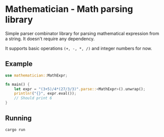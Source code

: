 # Mathematician - Math parsing library

Simple parser combinator library for parsing mathematical expression from a string. It doesn't require any dependency.

It supports basic operations `(+, -, *, /)` and integer numbers for now.

## Example

```rust
use mathematician::MathExpr;

fn main() {
    let expr = "(3+5)/4*(27/3/3)".parse::<MathExpr>().unwrap();
    println!("{}", expr.eval());
    // Should print 6
}
```

## Running

```bash
cargo run
```
